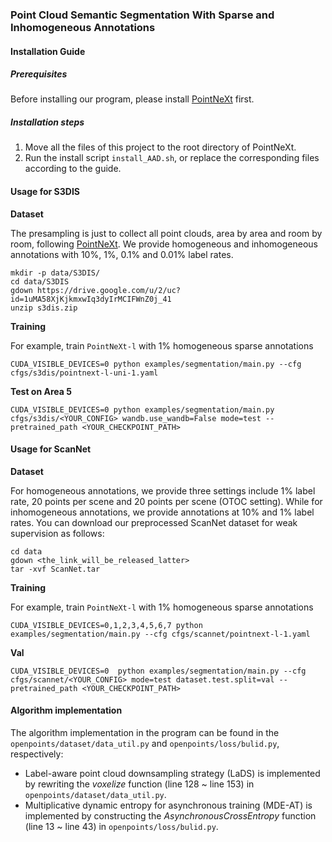 ### Point Cloud Semantic Segmentation With Sparse and Inhomogeneous Annotations

#### Installation Guide

##### Prerequisites

Before installing our program, please install [PointNeXt](https://github.com/guochengqian/PointNeXt) first.

##### Installation steps

1. Move all the files of this project to the root directory of PointNeXt.
2. Run the install script `install_AAD.sh`, or replace the corresponding files according to the guide.

#### Usage for S3DIS

**Dataset**  

The presampling is just to collect all point clouds, area by area and room by room, following [PointNeXt](https://github.com/guochengqian/PointNeXt). We provide homogeneous and inhomogeneous annotations with 10%, 1%, 0.1% and 0.01% label rates.

```shell
mkdir -p data/S3DIS/
cd data/S3DIS
gdown https://drive.google.com/u/2/uc?id=1uMA58XjKjkmxwIq3dyIrMCIFWnZ0j_41
unzip s3dis.zip
```

**Training**  

For example, train `PointNeXt-l` with 1% homogeneous sparse annotations

```shell
CUDA_VISIBLE_DEVICES=0 python examples/segmentation/main.py --cfg cfgs/s3dis/pointnext-l-uni-1.yaml
```

**Test on Area 5** 

```shell
CUDA_VISIBLE_DEVICES=0 python examples/segmentation/main.py cfgs/s3dis/<YOUR_CONFIG> wandb.use_wandb=False mode=test --pretrained_path <YOUR_CHECKPOINT_PATH>
```

#### Usage for ScanNet

**Dataset**  

For homogeneous annotations, we provide three settings include 1% label rate, 20 points per scene and 20 points per scene (OTOC setting). While for inhomogeneous  annotations, we provide annotations at 10% and 1% label rates. You can download our preprocessed ScanNet dataset for weak supervision as follows:

```shell
cd data
gdown <the_link_will_be_released_latter>
tar -xvf ScanNet.tar
```

**Training** 

For example, train `PointNeXt-l` with 1% homogeneous sparse annotations

```shell
CUDA_VISIBLE_DEVICES=0,1,2,3,4,5,6,7 python examples/segmentation/main.py --cfg cfgs/scannet/pointnext-l-1.yaml
```

**Val**

```shell
CUDA_VISIBLE_DEVICES=0  python examples/segmentation/main.py --cfg cfgs/scannet/<YOUR_CONFIG> mode=test dataset.test.split=val --pretrained_path <YOUR_CHECKPOINT_PATH>
```

#### Algorithm implementation

The algorithm implementation in the program can be found in the `openpoints/dataset/data_util.py` and `openpoints/loss/bulid.py`, respectively:

* Label-aware point cloud downsampling strategy (LaDS) is implemented by rewriting the *voxelize* function (line 128 ~ line 153) in `openpoints/dataset/data_util.py`.
* Multiplicative dynamic entropy for asynchronous training (MDE-AT) is implemented by constructing the *AsynchronousCrossEntropy* function (line 13 ~ line 43) in `openpoints/loss/bulid.py`.

